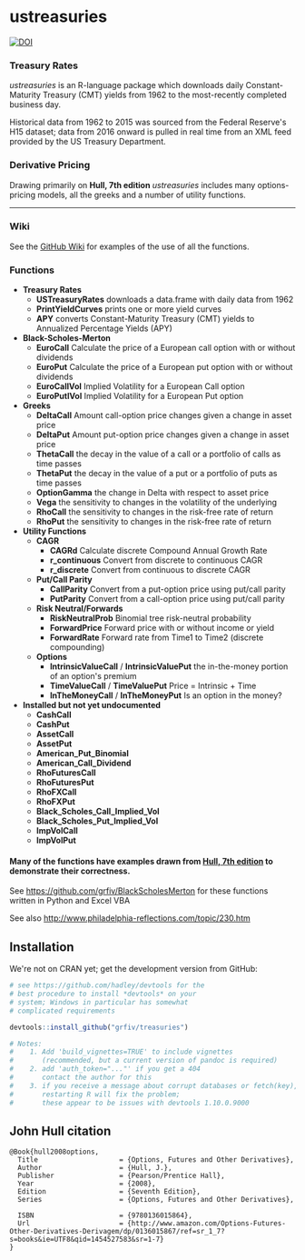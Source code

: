 <!-- README.md is generated from README.Rmd. Please edit that file -->
ustreasuries
============

[![DOI](https://zenodo.org/badge/5738/grfiv/ustreasuries.svg)](https://zenodo.org/badge/latestdoi/5738/grfiv/ustreasuries)

### Treasury Rates

*ustreasuries* is an R-language package which downloads daily Constant-Maturity Treasury (CMT) yields from 1962 to the most-recently completed business day.

Historical data from 1962 to 2015 was sourced from the Federal Reserve's H15 dataset; data from 2016 onward is pulled in real time from an XML feed provided by the US Treasury Department.

### Derivative Pricing

Drawing primarily on **Hull, 7th edition** *ustreasuries* includes many options-pricing models, all the greeks and a number of utility functions.

------------------------------------------------------------------------

### Wiki

See the [GitHub Wiki](https://github.com/grfiv/ustreasuries/wiki) for examples of the use of all the functions.

### Functions

-   **Treasury Rates**
    -   **USTreasuryRates** downloads a data.frame with daily data from 1962
    -   **PrintYieldCurves** prints one or more yield curves
    -   **APY** converts Constant-Maturity Treasury (CMT) yields to Annualized Percentage Yields (APY)
-   **Black-Scholes-Merton**
    -   **EuroCall** Calculate the price of a European call option with or without dividends
    -   **EuroPut** Calculate the price of a European put option with or without dividends
    -   **EuroCallVol** Implied Volatility for a European Call option
    -   **EuroPutlVol** Implied Volatility for a European Put option
-   **Greeks**
    -   **DeltaCall** Amount call-option price changes given a change in asset price
    -   **DeltaPut** Amount put-option price changes given a change in asset price
    -   **ThetaCall** the decay in the value of a call or a portfolio of calls as time passes
    -   **ThetaPut** the decay in the value of a put or a portfolio of puts as time passes
    -   **OptionGamma** the change in Delta with respect to asset price
    -   **Vega** the sensitivity to changes in the volatility of the underlying
    -   **RhoCall** the sensitivity to changes in the risk-free rate of return
    -   **RhoPut** the sensitivity to changes in the risk-free rate of return
-   **Utility Functions**
    -   **CAGR**
        -   **CAGRd** Calculate discrete Compound Annual Growth Rate
        -   **r\_continuous** Convert from discrete to continuous CAGR
        -   **r\_discrete** Convert from continuous to discrete CAGR
    -   **Put/Call Parity**
        -   **CallParity** Convert from a put-option price using put/call parity
        -   **PutParity** Convert from a call-option price using put/call parity
    -   **Risk Neutral/Forwards**
        -   **RiskNeutralProb** Binomial tree risk-neutral probability
        -   **ForwardPrice** Forward price with or without income or yield
        -   **ForwardRate** Forward rate from Time1 to Time2 (discrete compounding)
    -   **Options**
        -   **IntrinsicValueCall** / **IntrinsicValuePut** the in-the-money portion of an option's premium
        -   **TimeValueCall** / **TimeValuePut** Price = Intrinsic + Time
        -   **InTheMoneyCall** / **InTheMoneyPut** Is an option in the money?
-   **Installed but not yet undocumented**
    -   **CashCall**
    -   **CashPut**
    -   **AssetCall**
    -   **AssetPut**
    -   **American\_Put\_Binomial**
    -   **American\_Call\_Dividend**
    -   **RhoFuturesCall**
    -   **RhoFuturesPut**
    -   **RhoFXCall**
    -   **RhoFXPut**
    -   **Black\_Scholes\_Call\_Implied\_Vol**
    -   **Black\_Scholes\_Put\_Implied\_Vol**
    -   **ImpVolCall**
    -   **ImpVolPut**

#### Many of the functions have examples drawn from **[Hull, 7th edition](http://raudys.com/kursas/Options,%20Futures%20and%20Other%20Derivatives%207th%20John%20Hull.pdf)** to demonstrate their correctness.

See <https://github.com/grfiv/BlackScholesMerton> for these functions written in Python and Excel VBA

See also <http://www.philadelphia-reflections.com/topic/230.htm>

Installation
------------

We're not on CRAN yet; get the development version from GitHub:

``` r
# see https://github.com/hadley/devtools for the
# best procedure to install *devtools* on your
# system; Windows in particular has somewhat
# complicated requirements

devtools::install_github("grfiv/treasuries")

# Notes: 
#    1. Add 'build_vignettes=TRUE' to include vignettes 
#       (recommended, but a current version of pandoc is required)
#    2. add 'auth_token="..."' if you get a 404
#       contact the author for this
#    3. if you receive a message about corrupt databases or fetch(key), 
#       restarting R will fix the problem;
#       these appear to be issues with devtools 1.10.0.9000
```

John Hull citation
------------------

    @Book{hull2008options,   
      Title                    = {Options, Futures and Other Derivatives},   
      Author                   = {Hull, J.},   
      Publisher                = {Pearson/Prentice Hall},   
      Year                     = {2008},   
      Edition                  = {Seventh Edition},   
      Series                   = {Options, Futures and Other Derivatives},   
       
      ISBN                     = {9780136015864},   
      Url                      = {http://www.amazon.com/Options-Futures-Other-Derivatives-Derivagem/dp/0136015867/ref=sr_1_7?s=books&ie=UTF8&qid=1454527583&sr=1-7}   
    }
